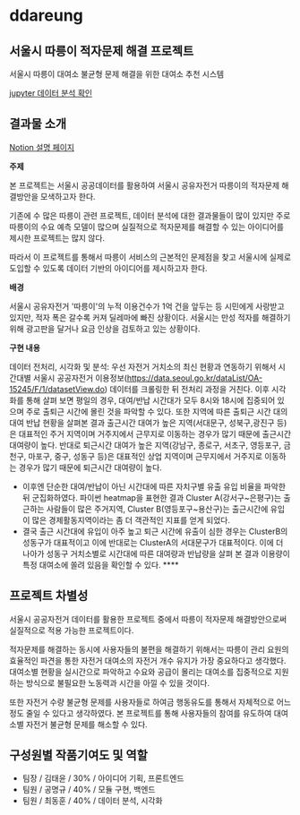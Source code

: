# ddareung



## 서울시 따릉이 적자문제 해결 프로젝트

서울시 따릉이 대여소 불균형 문제 해결을 위한 대여소 추천 시스템

[jupyter 데이터 분석 확인](https://nbviewer.org/github/dhcryan/ddareung/blob/master/module/seoul_bike.ipynb)


## 결과물 소개
[Notion 설명 페이지](https://chokoty.notion.site/ed4142512b38437696bc1dd0cc746c28)

**주제**

본 프로젝트는 서울시 공공데이터를 활용하여 서울시 공유자전거 따릉이의 적자문제 해결방안을 모색하고자 한다. 

기존에 수 많은 따릉이 관련 프로젝트, 데이터 분석에 대한 결과물들이 많이 있지만 주로 따릉이의 수요 예측 모델이 많으며 실질적으로 적자문제를 해결할 수 있는 아이디어를 제시한 프로젝트는 많지 않다. 

따라서 이 프로젝트를 통해서 따릉이 서비스의 근본적인 문제점을 찾고 서울시에 실제로 도입할 수 있도록 데이터 기반의 아이디어를 제시하고자 한다.

**배경**

서울시 공유자전거 '따릉이'의 누적 이용건수가 1억 건을 앞두는 등 시민에게 사랑받고 있지만, 적자 폭은 갈수록 커져 딜레마에 빠진 상황이다. 서울시는 만성 적자를 해결하기 위해 광고판을 달거나 요금 인상을 검토하고 있는 상황이다.

**구현 내용**

데이터 전처리, 시각화 및 분석: 우선 자전거 거치소의 최신 현황과 연동하기 위해서 시간대별 서울시 공공자전거 이용정보(https://data.seoul.go.kr/dataList/OA-15245/F/1/datasetView.do) 데이터를 크롤링한 뒤 전처리 과정을 거친다. 이후 시각화를 통해 살펴 보면 평일의 경우, 대여/반납 시간대가 모두 8시와 18시에 집중되어 있으며 주로 출퇴근 시간에 몰린 것을 파악할 수 있다. 또한 지역에 따른 출퇴근 시간 대의 대여 반납 현황을 살펴본 결과 출근시간 대여가 높은 지역(서대문구, 성북구,광진구 등)은 대표적인 주거 지역이며 거주지에서 근무지로 이동하는 경우가 많기 때문에 출근시간 대여량이 높다. 반대로 퇴근시간 대여가 높은 지역(강남구, 종로구, 서초구, 영등포구, 금천구, 마포구, 중구, 성동구 등)은 대표적인 상업 지역이며 근무지에서 거주지로 이동하는 경우가 많기 때문에 퇴근시간 대여량이 높다.

- 이후엔 단순한 대여/반납이 아닌 시간대에 따른 자치구별 유출 유입 비율을 파악한 뒤 군집화하였다. 파이썬 heatmap을 표현한 결과 Cluster A(강서구~은평구)는 출근하는 사람들이 많은 주거지역, Cluster B(영등포구~용산구)는 출근시간에 유입이 많은 경제활동지역이라는 좀 더 객관적인 지표를 얻게 되었다.
- 결국  출근 시간대에 유입이 아주 높고 퇴근 시간에 유출이 심한 경우는 ClusterB의 성동구가 대표적이고 이에 반대로는 ClusterA의 서대문구가 대표적이다. 이에 더 나아가 성동구 거치소별로 시간대에 따른 대여량과 반납량을 살펴 본 결과 이용량이 특정 대여소에 쏠려 있음을 확인할 수 있다. ****

## 프로젝트 차별성

서울시 공공자전거 데이터를 활용한 프로젝트 중에서 따릉이 적자문제 해결방안으로써 실질적으로 적용 가능한 프로젝트이다. 

적자문제를 해결하는 동시에 사용자들의 불편을 해결하기 위해서는 따릉이 관리 요원의 효율적인 파견을 통한 자전거 대여소의 자전거 개수 유지가 가장 중요하다고 생각했다. 대여소별 현황을 실시간으로 파악하고 수요와 공급이 몰리는 대여소를 집중적으로 지원하는 방식으로 불필요한 노동력과 시간을 아낄 수 있을 것이다.

또한 자전거 수량 불균형 문제를 사용자들로 하여금 행동유도를 통해서 자체적으로 어느정도 줄일 수 있다고 생각하였다.
본 프로젝트를 통해 사용자들의 참여를 유도하여 대여소별 자전거 불균형 문제를 해소할 수 있다.

## **구성원별 작품기여도 및 역할**
* 팀장 / 김태윤 / 30% / 아이디어 기획, 프론트엔드
* 팀원 / 공명규 / 40% / 모듈 구현, 백엔드
* 팀원 / 최동훈 / 40% / 데이터 분석, 시각화
